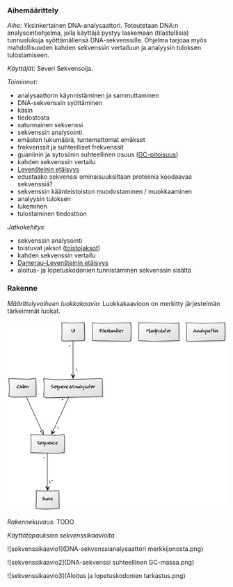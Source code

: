 ### Aihemäärittely
*Aihe*: Yksinkertainen DNA-analysaattori. Toteutetaan DNA:n analysointiohjelma, jolla käyttäjä pystyy laskemaan  (tilastollisia) tunnuslukuja syöttämällensä DNA-sekvenssille. Ohjelma tarjoaa myös mahdollisuuden kahden sekvenssin vertailuun ja analyysin tuloksen tulostamiseen.

*Käyttäjät*: Severi Sekvensoija.

*Toiminnot*: 
- analysaattorin käynnistäminen ja sammuttaminen
- DNA-sekvenssin syöttäminen
 - käsin
 - tiedostosta
 - satunnainen sekvenssi
- sekvenssin analysointi
 - emästen lukumäärä, tuntemattomat emäkset
 - frekvenssit ja suhteelliset frekvenssit
 - guaniinin ja  sytosiinin suhteellinen osuus ([GC-pitoisuus](https://en.wikipedia.org/wiki/GC-content))
- kahden sekvenssin vertailu 
 - [Levenšteinin etäisyys](https://en.wikipedia.org/wiki/Levenshtein_distance)
- edustaako sekvenssi ominaisuuksiltaan proteiinia koodaavaa sekvenssiä?
- sekvenssin käänteistoiston muodostaminen / muokkaaminen
- analyysin tuloksen
 - lukeminen
 - tulostaminen tiedostoon

*Jatkokehitys*:
- sekvenssin analysointi
 - toistuvat jaksot ([toistojaksot](https://en.wikipedia.org/wiki/Repeated_sequence_(DNA)))
- kahden sekvenssin vertailu 
 - [Damerau–Levenšteinin etäisyys](https://en.wikipedia.org/wiki/Damerau%E2%80%93Levenshtein_distance)
- aloitus- ja lopetuskodonien tunnistaminen sekvenssin sisältä

### Rakenne

*Määrittelyvaiheen luokkakaavio*: Luokkakaavioon on merkitty järjestelmän tärkeimmät luokat.

![luokkakaavio](luokkakaavio.png)

*Rakennekuvaus*: TODO

*Käyttötapauksien sekvenssikaavioita*

![sekvenssikaavio1](DNA-sekvenssianalysaattori merkkijonosta.png)

![sekvenssikaavio2](DNA-sekvenssi suhteellinen GC-massa.png)

![sekvenssikaavio3](Aloitus ja lopetuskodonien tarkastus.png)

